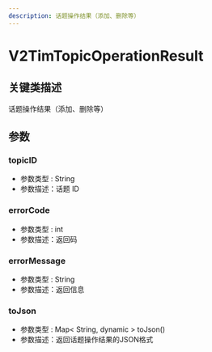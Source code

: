 ```yaml
---
description: 话题操作结果（添加、删除等）
---
```


# V2TimTopicOperationResult

## 关键类描述

话题操作结果（添加、删除等）

## 参数

### topicID

* 参数类型 : String
* 参数描述：话题 ID

### errorCode

* 参数类型 : int
* 参数描述：返回码

### errorMessage

* 参数类型 : String
* 参数描述：返回信息

### toJson

* 参数类型 : Map< String, dynamic > toJson()
* 参数描述：返回话题操作结果的JSON格式
